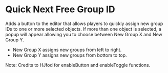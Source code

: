 # Quick Next Free Group ID

Adds a button to the editor that allows players to quickly assign new group IDs to one or more selected objects.
If more than one object is selected, a popup will appear allowing you to choose between New Group X and New Group Y.

- New Group X assigns new groups from left to right.
- New Group Y assigns new groups from bottom to top.

Note: Credits to HJfod for enableButton and enableToggle functions.
